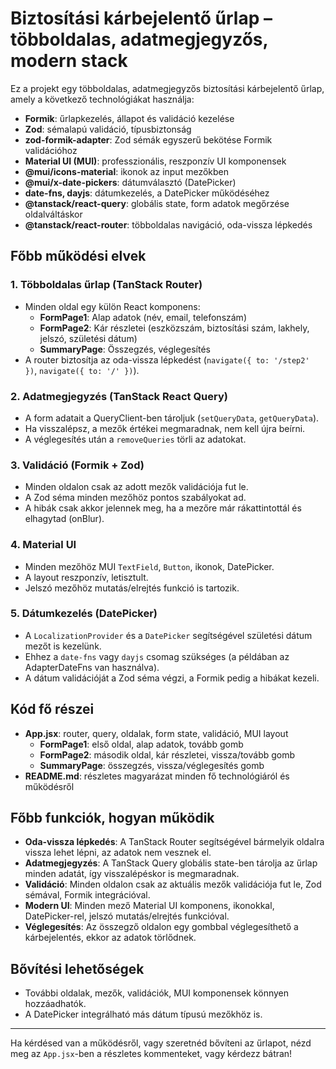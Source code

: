 # Biztosítási kárbejelentő űrlap – többoldalas, adatmegjegyzős, modern stack

Ez a projekt egy többoldalas, adatmegjegyzős biztosítási kárbejelentő űrlap, amely a következő technológiákat használja:

- **Formik**: űrlapkezelés, állapot és validáció kezelése
- **Zod**: sémalapú validáció, típusbiztonság
- **zod-formik-adapter**: Zod sémák egyszerű bekötése Formik validációhoz
- **Material UI (MUI)**: professzionális, reszponzív UI komponensek
- **@mui/icons-material**: ikonok az input mezőkben
- **@mui/x-date-pickers**: dátumválasztó (DatePicker)
- **date-fns, dayjs**: dátumkezelés, a DatePicker működéséhez
- **@tanstack/react-query**: globális state, form adatok megőrzése oldalváltáskor
- **@tanstack/react-router**: többoldalas navigáció, oda-vissza lépkedés

## Főbb működési elvek

### 1. Többoldalas űrlap (TanStack Router)

- Minden oldal egy külön React komponens:
  - **FormPage1**: Alap adatok (név, email, telefonszám)
  - **FormPage2**: Kár részletei (eszközszám, biztosítási szám, lakhely, jelszó, születési dátum)
  - **SummaryPage**: Összegzés, véglegesítés
- A router biztosítja az oda-vissza lépkedést (`navigate({ to: '/step2' })`, `navigate({ to: '/' })`).

### 2. Adatmegjegyzés (TanStack React Query)

- A form adatait a QueryClient-ben tároljuk (`setQueryData`, `getQueryData`).
- Ha visszalépsz, a mezők értékei megmaradnak, nem kell újra beírni.
- A véglegesítés után a `removeQueries` törli az adatokat.

### 3. Validáció (Formik + Zod)

- Minden oldalon csak az adott mezők validációja fut le.
- A Zod séma minden mezőhöz pontos szabályokat ad.
- A hibák csak akkor jelennek meg, ha a mezőre már rákattintottál és elhagytad (onBlur).

### 4. Material UI

- Minden mezőhöz MUI `TextField`, `Button`, ikonok, DatePicker.
- A layout reszponzív, letisztult.
- Jelszó mezőhöz mutatás/elrejtés funkció is tartozik.

### 5. Dátumkezelés (DatePicker)

- A `LocalizationProvider` és a `DatePicker` segítségével születési dátum mezőt is kezelünk.
- Ehhez a `date-fns` vagy `dayjs` csomag szükséges (a példában az AdapterDateFns van használva).
- A dátum validációját a Zod séma végzi, a Formik pedig a hibákat kezeli.

## Kód fő részei

- **App.jsx**: router, query, oldalak, form state, validáció, MUI layout
  - **FormPage1**: első oldal, alap adatok, tovább gomb
  - **FormPage2**: második oldal, kár részletei, vissza/tovább gomb
  - **SummaryPage**: összegzés, vissza/véglegesítés gomb
- **README.md**: részletes magyarázat minden fő technológiáról és működésről

## Főbb funkciók, hogyan működik

- **Oda-vissza lépkedés**: A TanStack Router segítségével bármelyik oldalra vissza lehet lépni, az adatok nem vesznek el.
- **Adatmegjegyzés**: A TanStack Query globális state-ben tárolja az űrlap minden adatát, így visszalépéskor is megmaradnak.
- **Validáció**: Minden oldalon csak az aktuális mezők validációja fut le, Zod sémával, Formik integrációval.
- **Modern UI**: Minden mező Material UI komponens, ikonokkal, DatePicker-rel, jelszó mutatás/elrejtés funkcióval.
- **Véglegesítés**: Az összegző oldalon egy gombbal véglegesíthető a kárbejelentés, ekkor az adatok törlődnek.

## Bővítési lehetőségek

- További oldalak, mezők, validációk, MUI komponensek könnyen hozzáadhatók.
- A DatePicker integrálható más dátum típusú mezőkhöz is.

---

Ha kérdésed van a működésről, vagy szeretnéd bővíteni az űrlapot, nézd meg az `App.jsx`-ben a részletes kommenteket, vagy kérdezz bátran!
